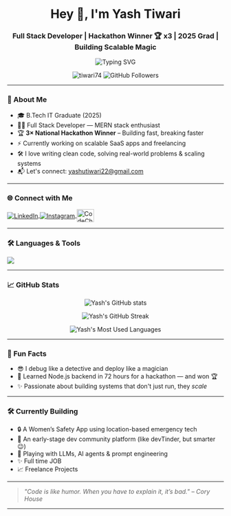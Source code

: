<h1 align="center">Hey 👋, I'm Yash Tiwari</h1>
<h3 align="center">Full Stack Developer | Hackathon Winner 🏆 x3 | 2025 Grad | Building Scalable Magic</h3>

<p align="center">
  <img src="https://readme-typing-svg.herokuapp.com?font=Fira+Code&size=25&pause=1000&center=true&vCenter=true&width=435&lines=💻+Code.+Debug.+Repeat.;🚀+I+build+for+the+web.;🏆+3x+National+Hackathon+Winner;" alt="Typing SVG" />
</p>

<p align="center">
  <img src="https://komarev.com/ghpvc/?username=rkh&label=Profile%20views&color=blueviolet&style=flat" alt="tiwari74" />
  <img src="https://img.shields.io/github/followers/yashArrived?label=Followers&style=social" alt="GitHub Followers" />
</p>

---

### 🧠 About Me

- 🎓 B.Tech IT Graduate (2025)   
- 🧑‍💻 Full Stack Developer — MERN stack enthusiast  
- 🏆 **3× National Hackathon Winner** – Building fast, breaking faster  
- ⚡ Currently working on scalable SaaS apps and freelancing
- 🛠️ I love writing clean code, solving real-world problems & scaling systems  
- 📬 Let's connect: yashutiwari22@gmail.com

---

### 🌐 Connect with Me

<p align="left">
  <a href="https://linkedin.com/in/yashArrived/" target="_blank">
    <img align="center" src="https://skillicons.dev/icons?i=linkedin" alt="LinkedIn" />
  </a>
  <a href="https://instagram.com/yasharrived" target="_blank">
    <img align="center" src="https://skillicons.dev/icons?i=instagram" alt="Instagram" />
  </a>
  <a href="https://www.codechef.com/users/yashArrived" target="_blank">
    <img align="center" src="https://cdn.jsdelivr.net/npm/simple-icons@3.1.0/icons/codechef.svg" alt="CodeChef" height="30" width="40"/>
  </a>
</p>

---

### 🛠️ Languages & Tools

<p align="left">
  <img src="https://skillicons.dev/icons?i=html,css,js,bootstrap,react,redux,nodejs,express,mongodb,mysql,git,firebase,c,cpp" />
</p>

---

### 📈 GitHub Stats

<p align="center">
  <img src="https://github-readme-stats.vercel.app/api?username=tiwari74&show_icons=true&theme=radical" alt="Yash's GitHub stats" />
</p>

<p align="center">
  <img src="https://github-readme-streak-stats.herokuapp.com/?user=tiwari74&theme=tokyonight" alt="Yash's GitHub Streak" />
</p>

<p align="center">
  <img src="https://github-readme-stats.vercel.app/api/top-langs/?username=tiwari74&layout=compact&theme=tokyonight" alt="Yash's Most Used Languages" />
</p>

---

### 🧠 Fun Facts

- 😎 I debug like a detective and deploy like a magician  
- 🤯 Learned Node.js backend in 72 hours for a hackathon — and won 🏆  
- ✨ Passionate about building systems that don't just run, they *scale*

---

### 🛠️ Currently Building

- 🔒 A Women’s Safety App using location-based emergency tech  
- 🚀 An early-stage dev community platform (like devTinder, but smarter 😉)  
- 🧪 Playing with LLMs, AI agents & prompt engineering
- ✨ Full time JOB
- 📈 Freelance Projects

---

> *"Code is like humor. When you have to explain it, it’s bad." – Cory House*

---

